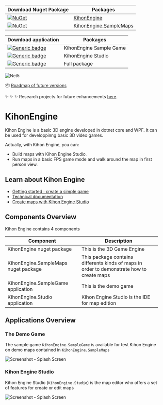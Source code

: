 
| Download Nuget Package         | Packages |
|--------------------|----------------|
| [![NuGet](https://img.shields.io/nuget/dt/KihonEngine.svg)](https://www.nuget.org/packages/KihonEngine/) | [KihonEngine](http://nuget.org/packages/KihonEngine)        | 
| [![NuGet](https://img.shields.io/nuget/dt/kihonEngine.SampleMaps)](https://www.nuget.org/packages/KihonEngine.SampleMaps/) |[KihonEngine.SampleMaps](http://nuget.org/packages/KihonEngine.SampleMaps)        | 

| Download application           | Packages |
|--------------------|----------------|
| [![Generic badge](https://img.shields.io/badge/Download-2021.10.17-Green.svg)](https://github.com/b1126b3a826454b57/KihonEngine/releases/download/2021.10.17/Binaries-KihonEngine.SampleGame-2021.10.17.zip) |KihonEngine Sample Game        | 
| [![Generic badge](https://img.shields.io/badge/Download-2021.10.17-Green.svg)](https://github.com/b1126b3a826454b57/KihonEngine/releases/download/2021.10.17/Binaries-KihonEngine.Studio-2021.10.17.zip) |KihonEngine Studio        | 
| [![Generic badge](https://img.shields.io/badge/Download-2021.10.17-Green.svg)](https://github.com/b1126b3a826454b57/KihonEngine/releases/download/2021.10.17/Binaries-KihonEngine-Full-Package-2021.10.17.zip) |Full package        | 

![Net5](https://badgen.net/badge/Framework/.NET&nbsp;5/blue)


:package: [Roadmap of future versions](https://github.com/b1126b3a826454b57/KihonEngine/blob/main/doc/roadmap.md)

:sparkles: :sparkles: :sparkles: Research projects for future enhancements [here](https://github.com/b1126b3a826454b57/Research.KihonEngineRewriteGameLogic).

# KihonEngine

<!--
[![Generic badge](https://img.shields.io/badge/<SUBJECT>-<STATUS>-<COLOR>.svg)](https://shields.io/)
-->

<!--
[![Latest release](https://img.shields.io/github/release/b1126b3a826454b57/KihonEngine.svg)](https://GitHub.com/b1126b3a826454b57/KihonEngine/releases/)
-->

<!---
[![Github all releases](https://img.shields.io/github/downloads/b1126b3a826454b57/KihonEngine/total.svg)](https://GitHub.com/b1126b3a826454b57/KihonEngine/releases/)
-->



Kihon Engine is a basic 3D engine developed in dotnet core and WPF. It can be used for developpinng basic 3D video games.

Actually, with Kihon Engine, you can:
* Build maps with Kihon Engine Studio.
* Run maps in a basic FPS game mode and walk around the map in first person view.

## Learn about Kihon Engine

* [Getting started : create a simple game](https://github.com/b1126b3a826454b57/KihonEngine/blob/main/doc/GettingStarted.md)
* [Technical documentation](https://github.com/b1126b3a826454b57/KihonEngine/blob/main/doc/architecture-overview.md)
* [Create maps with Kihon Engine Studio](https://github.com/b1126b3a826454b57/KihonEngine/blob/main/doc/kihon-engine-studio.md)

## Components Overview

Kihon Engine contains 4 components

|Component | Description |
|----------|-------------|
|KihonEngine nuget package | This is the 3D Game Engine |
|KihonEngine.SampleMaps nuget package | This package contains differents kinds of maps in order to demonstrate how to create maps |
|KihonEngine.SampleGame application | This is the demo game |
|KihonEngine.Studio application | Kihon Engine Studio is the IDE for map edition |

## Applications Overview

### The Demo Game
The sample game `KihonEngine.SampleGame` is available for test Kihon Engine on demo maps contained in `KihonEngine.SampleMaps`

![Screenshot - Splash Screen](https://raw.github.com/b1126b3a826454b57/kihonengine/main/doc/kihonEngine-sampleGame-splashScreen-02.png)

### Kihon Engine Studio

Kihon Engine Studio (`KihonEngine.Studio`) is the map editor who offers a set of features for create or edit maps

![Screenshot - Splash Screen](https://raw.github.com/b1126b3a826454b57/kihonengine/main/doc/kihonEngine-studio-editMap-003.png)


